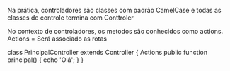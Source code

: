 
Na prática, controladores
são classes com padrão CamelCase e todas as classes de controle termina com Conttroler


No contexto de controladores, os metodos são conhecidos como actions.
Actions = Será associado as rotas



class PrincipalController extends Controller
{			Actions
    public function principal()
    {
        echo 'Olá';
    }
}
